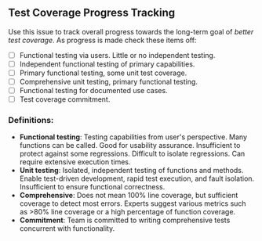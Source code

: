 ## Test Coverage Progress Tracking

Use this issue to track overall progress towards the long-term goal of *better test coverage*.
As progress is made check these items off:

- [ ] Functional testing via users.
      Little or no independent testing.
- [ ] Independent functional testing of primary capabilities.
- [ ] Primary functional testing, some unit test coverage.
- [ ] Comprehensive unit testing, primary functional testing.
- [ ] Functional testing for documented use cases.
- [ ] Test coverage commitment.

### Definitions:

- **Functional testing**:
  Testing capabilities from user's perspective.
  Many functions can be called.
  Good for usability assurance.
  Insufficient to protect against some regressions.
  Difficult to isolate regressions.
  Can require extensive execution times.
- **Unit testing**:
  Isolated, independent testing of functions and methods.
  Enable test-driven development, rapid test execution, and fault isolation.
  Insufficient to ensure functional correctness.
- **Comprehensive**:
  Does not mean 100% line coverage, but sufficient coverage to detect most errors.
  Experts suggest various metrics such as >80% line coverage or a high percentage of function coverage.
- **Commitment**:
  Team is committed to writing comprehensive tests concurrent with functionality.
